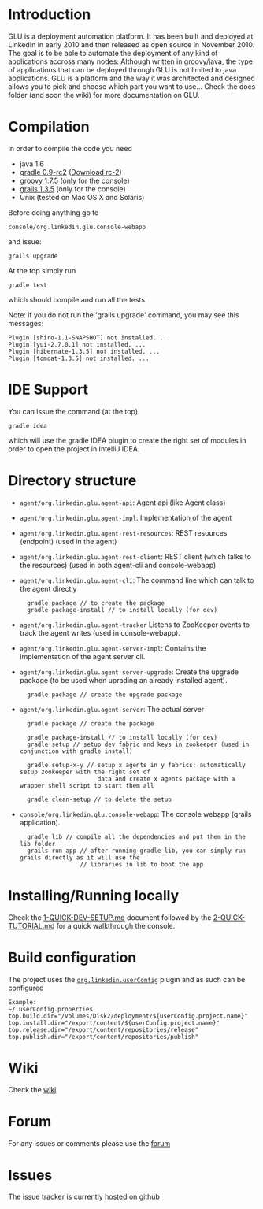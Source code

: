 Introduction
============
GLU is a deployment automation platform. It has been built and deployed at LinkedIn in early 2010
and then released as open source in November 2010. The goal is to be able to automate the
deployment of any kind of applications accross many nodes. Although written in groovy/java, the
type of applications that can be deployed through GLU is not limited to java applications. GLU is
a platform and the way it was architected and designed allows you to pick and choose which part you 
want to use... Check the docs folder (and soon the wiki) for more documentation on GLU.

Compilation
===========
In order to compile the code you need

* java 1.6
* [gradle 0.9-rc2](http://www.gradle.org/) ([Download rc-2](http://dist.codehaus.org/gradle/gradle-0.9-rc-2-all.zip))
* [groovy 1.7.5](http://groovy.codehaus.org/) (only for the console)
* [grails 1.3.5](http://www.grails.org/) (only for the console)
* Unix (tested on Mac OS X and Solaris)

Before doing anything go to

    console/org.linkedin.glu.console-webapp

and issue:

    grails upgrade

At the top simply run

    gradle test

which should compile and run all the tests.

Note: if you do not run the 'grails upgrade' command, you may see this messages:

    Plugin [shiro-1.1-SNAPSHOT] not installed. ...
    Plugin [yui-2.7.0.1] not installed. ...
    Plugin [hibernate-1.3.5] not installed. ...
    Plugin [tomcat-1.3.5] not installed. ...

IDE Support
===========
You can issue the command (at the top)

    gradle idea

which will use the gradle IDEA plugin to create the right set of modules in order to open the
project in IntelliJ IDEA.

Directory structure
===================
* `agent/org.linkedin.glu.agent-api`:
Agent api (like Agent class)

* `agent/org.linkedin.glu.agent-impl`:
Implementation of the agent

* `agent/org.linkedin.glu.agent-rest-resources`:
REST resources (endpoint) (used in the agent)

* `agent/org.linkedin.glu.agent-rest-client`:
REST client (which talks to the resources) (used in both agent-cli and console-webapp)

* `agent/org.linkedin.glu.agent-cli`:
The command line which can talk to the agent directly

        gradle package // to create the package
        gradle package-install // to install locally (for dev)

* `agent/org.linkedin.glu.agent-tracker`
Listens to ZooKeeper events to track the agent writes (used in console-webapp).

* `agent/org.linkedin.glu.agent-server-impl`:
Contains the implementation of the agent server cli.

* `agent/org.linkedin.glu.agent-server-upgrade`:
Create the upgrade package (to be used when uprading an already installed agent).

        gradle package // create the upgrade package

* `agent/org.linkedin.glu.agent-server`:
The actual server

        gradle package // create the package

        gradle package-install // to install locally (for dev)
        gradle setup // setup dev fabric and keys in zookeeper (used in conjunction with gradle install)

        gradle setup-x-y // setup x agents in y fabrics: automatically setup zookeeper with the right set of
                            data and create x agents package with a wrapper shell script to start them all

        gradle clean-setup // to delete the setup

* `console/org.linkedin.glu.console-webapp`:
The console webapp (grails application).

        gradle lib // compile all the dependencies and put them in the lib folder
        grails run-app // after running gradle lib, you can simply run grails directly as it will use the
                       // libraries in lib to boot the app

Installing/Running locally
==========================
Check the [1-QUICK-DEV-SETUP.md](https://github.com/linkedin/glu/blob/master/1-QUICK-DEV-SETUP.md) document followed by the [2-QUICK-TUTORIAL.md](https://github.com/linkedin/glu/blob/master/2-QUICK-TUTORIAL.md) for a quick
walkthrough the console.

Build configuration
===================
The project uses the [`org.linkedin.userConfig`](https://github.com/linkedin/gradle-plugins/blob/master/README.md) plugin and as such can be configured

    Example:
    ~/.userConfig.properties
    top.build.dir="/Volumes/Disk2/deployment/${userConfig.project.name}"
    top.install.dir="/export/content/${userConfig.project.name}"
    top.release.dir="/export/content/repositories/release"
    top.publish.dir="/export/content/repositories/publish"

Wiki
====
Check the [wiki](https://github.com/linkedin/glu/wiki)

Forum
=====
For any issues or comments please use the [forum](http://glu.977617.n3.nabble.com/)

Issues
======
The issue tracker is currently hosted on [github](https://github.com/linkedin/glu/issues)